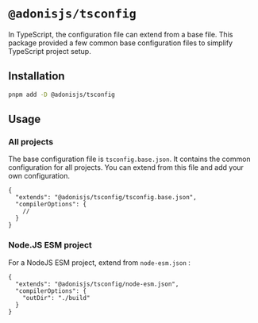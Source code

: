 # `@adonisjs/tsconfig`

In TypeScript, the configuration file can extend from a base file. This package provided a few common base configuration files to simplify TypeScript project setup.

## Installation

```sh
pnpm add -D @adonisjs/tsconfig
```

## Usage

### All projects

The base configuration file is `tsconfig.base.json`. It contains the common configuration for all projects. You can extend from this file and add your own configuration.

```jsonc
{
  "extends": "@adonisjs/tsconfig/tsconfig.base.json",
  "compilerOptions": {
    //
  }
}
```

### Node.JS ESM project

For a NodeJS ESM project, extend from `node-esm.json` :

```jsonc
{
  "extends": "@adonisjs/tsconfig/node-esm.json",
  "compilerOptions": {
    "outDir": "./build"
  }
}
```
